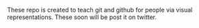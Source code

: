 These repo is created to teach git and github for people via visual representations. These soon will be post it on twitter. 
